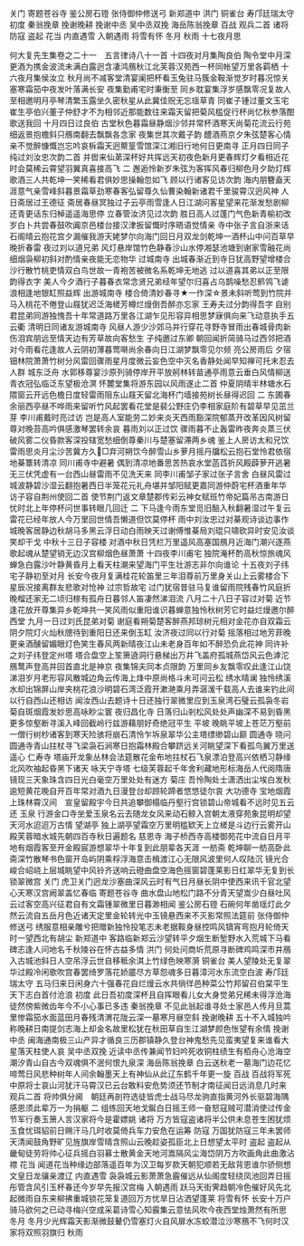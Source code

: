 <!-- { "loadSidebar": true } -->
关门 
寄题苍谷寺
鉴公房石镫
张侍御仲修送弓
新郑道中 
洪门 
铜雀台
寿邝廷瑞太守 
初度 
秦翁挽章 
挽谢晚耕 
挽谢中丞 
吴中丞双挽
海岳陈翁挽章 
百战 
观兵二首 
诸将 
防寇 
盗起 
花当 
内直遇雪 
入朝遇雨 
将雪有怀 
冬月 
秋雨 
十七夜月思

何大复先生集卷之二十一　五言律诗八十一首
十四夜对月集陶良伯
陶令堂中月深更酒为携金波流未满白露迥含凄鸿鴈秋江北芙蓉汉苑西一杯同帐望万里各羁栖
十六夜月集侯汝立
秋月尚不减客堂清宴阑把杯看玉兔驻马簇金鞍渐觉岁时暮况惊关塞寒霜笳中夜发叶落满长安
夜集勤甫宅时秉衡至
同乡耽宴集浮岁感飘零况复故人至相邀明月亭琴清繁玉露坐久密秋星从此冀佳贶无忘瑶草青
同崔子锺过董文玉宅
崔生亭伯兴董子仲舒才不为相邻近那能数往来霜天留把菊风槛促行杯尚忆秋参落酣歌送我回
十月四日过良伯
古堂秋色暮霜昼静烟沙邻并常杯酒寒天尚菊花流云行苑细返景抱檐斜只鴈南翻去飘飘各念家
夜集世其次戴子韵
醴酒燕京夕朱弦楚客心情亲不觉醉慷慨岂忘吟哀柝霜天迥藂篁雪馆深江湘旧行地何日更南寻
正月四日同子纯过刘汝忠次韵二首
并辔来仙苐深杯好共挥远天初夜色新月更春辉灯夕看相近花时会莫稀云霄望羽翼真喜接高飞
二 邂逅怜新岁朱弦为客挥风春归柳色月夕助灯辉歌酒三人共乾坤一笑稀看君俱妙思操翰忽如飞
顾以行诸客见访次韵
海内朋簪盍天涯意气亲雪峰斜暮景霜草劲寒春客弘留尊久仙曹染翰新诸君千里骏霄汉迥风神
人日斋居过王德征
斋居春昼冥独过子云亭雨雪逢人日江湖问客星望来花渐发愁剧柳还青更话东归棹遥遥海思停
立春管汝济见过次韵
胜日高人过蓬门气色新青榆初改岁白卜共尝春鼓吹阗京邑楼台接汉津扳留慨时序晤语觉情亲
寺中张子言自浙来话
石阁晴云抱花宫夕漏催我游天姥梦尔向海门回日月双龙剑乾坤一酒杯山中问百草早晚折春雷
夜过刘以道兄弟
风灯悬岸馆竹色静春沙山水停湘瑟池塘到谢家雪融花尚细烟袅柳初斜对酌情亲夜能无恋物华
过城南寺
出城春渐近到寺日犹高野望增楼合沙行散竹桃吏情双白鸟世故一青袍苦被微名系乾坤无地逃
过以道喜其弟以正至限韵得衣字
美人今夕酒行子暮春衣常念贤兄弟经年望尔归喜占乌鹊噪愁忍鹡鸰飞谑浪相逢地银缸照益辉
出游城南寺
楼合倚清妙春寻★一作深☆景未斜听莺到竹院并马入桃花不倦登山屐犹迟泛海槎芳樽烂熳倒吾醉亦忘家
王寿夫过分韵得吾字
自别君昆弟同游独愧吾十年常道路万里各江湖乍见形容异相思梦寐俱向来飞动意执手五云衢
清明日同诸友游城南寺
风昼人游少沙郊马并行穿花寻野寺冒雨出春城骨肉新伤泪宾朋远至情天边有芳草故向客愁生
子纯邀过东卿
朝回闻折简骑马过西邻把酒对今雨看花逢故人云阴初薄暮莺啭尚余春向日江湖梦飘零见尔频
亮公房雨后
夕宿钿林院萧萧竹树分风雷回骤雨星月度微云妄色空中灭名香静处闻早知禅可托末忍去人群
城东泛舟
水郭移尊宴沙原列骑停岸开平放舸林转苗通亭雨意云垂白风情柳送青衣冠弘临泛东望极沧溟
怀麓堂集将游东园以风雨遂止二首
仲夏阴晴半林塘水石隈窗云开远色檐日度轻雷雨阻东山屐天留北海杯门墙接苑树长昼得迟回
二 东圃春余丽西亭昼不哗雨来留听竹风起罢看花堂是裴公野庄仍李相家庭阶有碧草早见茁兰芽
李川甫戴时亮过访
岂是高人室能劳二妙来炎天西雨豁深院郁蒸开改革因风树留尊对晚苔高吟俱感激琴罢转余哀
暮雨刘以正过饮
骤雨暮不止轰雷昨夜奔炎蒸三伏破风雾二仪昏款客深投辖宽愁细倒尊秦川与楚塞留滞两乡魂
鉴上人房访太和兄饮
雷雨思炎月尘沙苦冀方久&#62677;□弃河朔饮今醉雪山乡萝月摇丹牖松云抱石堂怜君依宿地棊簟转清凉 
同川甫寺中避暑
偶到清凉地番思苦热哀水堂菡蓞折风殿薜萝开逃暑无三伏凭虚有一台西山昼雷雨不见洗天来
同李川甫邹子家过张子言舍
白昼风雷过城波静碧沙湿云翻抱暑西日半笼花元礼舟堪并邹阳赋更嘉同游仲蔚宅杯酒重年华
访子容自荆州使回二首
使节荆门返文章楚郡传彩云神女赋班竹帝妃篇吊古南游日忧时北上年停杯问世事转眼几回迁
二 下马逢今雨东堂觅旧醅入秋翻暑湿过午复云雷花已经年放人今万里回世情吾懒道但饮莫停杯
雨中刘汝忠过对棊观诗谈边事作
城晚客居静边秋胡马多黑云浮日动白雨映天过谢傅惟棊局刘琨只啸砍异时安见汝谈笑却干戈
中秋十三日子容楼
对酒中秋日凭栏万里遥风高塞国鴈月近海门潮兴逐燕歌起魂从楚望销无边汉宫柳烟色昼萧萧
十四夜李川甫宅
独院淹杯酌高秋惊旅魂风蝉急白露沙叶静黄昏月上看天柱潮来望海门平生壮游志非尔向谁论
十五夜刘子纬宅子静初至对月
长安今夜月复满桂花轮笛里三年泪尊前万里身关山上云雾楼合下星辰况接离群友悲歌对怆神
过宗哲故宅
过门犹宿昔驻马复谁留雨院残春竹风庭折晚榴还家无二顷归榇有孤舟日暮邻人笛凄然涕泪流
八月二十八日子容过对菊
近节逢花放开尊集异乡乾坤共一笑风雨似重阳谁识暮蝉意独怜秋树芳它时益烂熳邀尔醉西堂
九月一日过刘氏昆弟对菊
谢庭看朔菊楚客醉燕邦琼树元相对金花亦自双霜云阴夕院灯火灿秋牕待到重阳日还来倒玉缸
汝济夜过同以行对菊
摇落相过地芳菲晚更亲酒醺留媚眼灯色笑生春风两新晴夜江山未老身百年如不醉恐负此花神
同许补之刘子纬登定州塔
塔合盘空上笙箫遶洞行悬梯出万井飞盖府孤城燕岱风云色滹沱鴈鹜声登高并回首直北是神京
夜集锦夫同本贞限韵
万里同乡友飘零叹此逢江山饶涕泪岁月老形容风散城边角云传海上烽中原尚格斗未可问云松
绣水晴澜
独怜绣溪水却出锦屏山岸夹桃花浪沙明碧石湾泛霞开漱滟乘月弄潺湲千载高人去谁来钓此间
以行自西山还相访
闻汝西山去题诗十日还独行翠微里应到玉泉湾石璧云孤袅冬岩菊自斑烟霞发妙思高咏眇尘寰
夜归昌化寺
日落归山剎松风处处声幽深不易到昏黑更多惊壑断寻溪入峰回截岭行兹游藉朋好奇绝冠平生
平坡
晚眺平坡上苍茫万壑前一僧行树杪诸客到寒天险骇将崩石清怜乍坼泉翠华公主塔缥缈碧山巅
圆通寺
晓问圆通寺青山拄杖寻飞梁袅石涧寒日抱霜林殿合攀跻远关河眺望深下看孤鸟翼万里送遥心
仁寿寺
塔庙开龙象丛林会法筵散花金布地拄杖石飞泉漂泊登高兴依栖习静缘北风吹袖起昏黑下诸天
咏天宁寺塔
七级芙蓉起千年舍利藏地形标海岳人代阅隋唐镜现三天象珠含四日光白毫空万里处处有迷方
菊庄
吾怜陶处士潇洒出尘埃白发秋逾短黄花晚自开百年常对酒九日漫登台却顾轮蹄者悠悠徒尔哀
大功德寺
宝地烟霞上珠林霄汉间　宣皇留殿宇今日共追攀御榻临丹壑行宫锁碧山帝城看不远时见五云还
玉泉
行游金口寺坐爱玉泉名云去随龙女风来动石鲸入宫朝太液穿苑象昆明却望天河水迢迢万古情
望湖亭
独上湖亭望霜空万里明槛欵天上立槎是斗边行云雾开山殿芙蓉暗水城先朝四百寺秋日遍题名
慈恩寺
海子桥西寺高楼御苑花中流自日月平地有烟霞客至开金殿宸游想翠华十年复到此朋辈各天涯
一舫斋
乾坤聊一舫高卧此斋深竹散琴书色窗开岛屿阴乘桴浮海意击楫渡江心无限风波里何人叹陆沉
镜光合
峻合岹峣上层城眺望中风铃齐送响云磴曲盘空海色摇窗碧蓬莱影日红翠华无复到长锁翠微宫
关门
虎卫关门迥龙沙塞曲深风云时有气日月昼长阴中使西来讯千官北望心天寒汉宫阙翠盖忆春临
寄题苍谷寺
曲水盘山地松门路不分青天望嵩少白昼吐风云过客空高兴征君自有文霜锺翠微里日暮渺相闻
鉴公房石镫
石碗何年凿瑶灯此夕然云流自五岳月色近诸天定里金轮转光中玉镜悬西来不灭影常照法筵前
张侍御仲修送弓
绣服意相亲雕兮把赠新独怜投笔志未老据鞍身昼控鸣风镝宵弯抱月轮倚天时一望西北有胡尘
新郑道中
客路临新郑云沙望转平夕烟生断堑野水入荒城下马看碑志逢人问地名千秋陵谷在怀古益多情
洪门
何处问商圻荒原寻断碑鸡鸣深市井鴈入古城池斜日人空吊浮云世自移秪余淇上竹绿色映寒漪
铜雀台
美人望陵处无复翠华过殿冷闲歌吹宫春罢绮罗落花娇靥尽方草怨魂多日暮漳河水东流空白波
寿邝廷瑞太守
五马归来日闲身六十强春花自烂熳云水共徜徉邑种菜公竹邦留召伯棠平生天下志白首付沧浪
初度
此日吾初度深杯且自挥眼看儿女大身觉弟兄稀未得浮沧海徒然傍紫微齿年今不小心事已多违
秦翁挽章
不见此翁起谁寻处士家邑人传月旦蒿里惨霜笳水面蓝田月春残清渭花陇云深一墓寒月昼空斜
挽谢晚耕
五十不入城独吟称晚耕日南提剑志海上却金名故里松犹在秋田草自生江湖梦颜色怅望有余情
挽谢中丞
闽海通南极三山产异才循良三历郡镇静久登台神鬼愁先见蛮夷望复来谁看大星落天柱使人哀
吴中丞双挽
近读中丞传兼闻节妇吟死收铜柱绩生有栢舟心沧海空潮汐青山自古今双魂俱不泯何恨九泉深
海岳陈翁挽章
白云送秋老一墓海门边花忆啼莺日风悲种树年人间余翰墨天上有神仙从此辽东鹤千年更一旋
百战
百战将军死中原将士哀山河犹汗马霄汉已云台敢料安危势须还节制才南征闻日远消息几时来
观兵二首
将帅俱分阃　朝廷再剖符选徒皆虎士战马尽龙驹直指黄河外长驱碧海隅感恩须此辈万一为捐躯
二 组练回天地戈鋋白日摇王师一奋怒寇贼可潜消使过传金节军行奏玉箫人言汉家将今是霍嫖姚
诸将
万方皆寇盗诸将半公供未息苍生困犹烦玉食忧珥貂前日赐汗马几时收莫倚兵车力安危在运筹
防寇
万国犹防寇三年未罢师天清闻鼓角野旷见旌旗岸雪晴含照山云晚趁姿孤臣北上日想望太平时
盗起
盗起从畿甸徒劳将帅心征兵摇白羽募士散黄金天地河嵩隔风尘海岱阴万方吹画角此曲激沾襟
花当
闻道花当种缘边部落遥百年为汉卫每岁款天朝犯顺若无敌背恩谁尔骄侧想　文皇日龙骧亲渡辽
内直遇雪
袅袅城云影萧萧急霰催远从仙阁度轻绕凤池回弄日摇彤管含风引玉杯春还今岁早先报汉宫梅
入朝遇雨
跃马天街霁趋朝冷色催好风先北起微雨自东来柳拂重城锁花笼复道回万方忧旱日沾洒望蓬莱
将雪有怀
长安十万户骑马欲何之已动寻梅兴空成采葛诗雪心知霰集云意怯风吹今夜西堂烛萧然有所思
冬月
冬月少光辉霜天影渐微鼓鼙仍雪塞灯火自风扉水冻蛟潜泣沙寒鴈不飞何时汉家将双照羽旗归
秋雨
